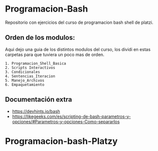 # Programacion-Bash
Repositorio con ejercicios del curso de programacion bash shell de platzi.

## Orden de los modulos:
Aqui dejo una guia de los distintos modulos del curso, los dividi en estas carpetas para que tuviera un poco mas de orden.

```
1. Programacion_Shell_Basica
2. Scripts Interactivos
3. Condicionales
4. Sentencias_Iteracion
5. Manejo_Archivos
6. Empaquetamiento

```
## Documentación extra
- https://devhints.io/bash
- https://likegeeks.com/es/scripting-de-bash-parametros-y-opciones/#Parametros-y-opciones-Como-separarlos
# Programacion-bash-Platzy
